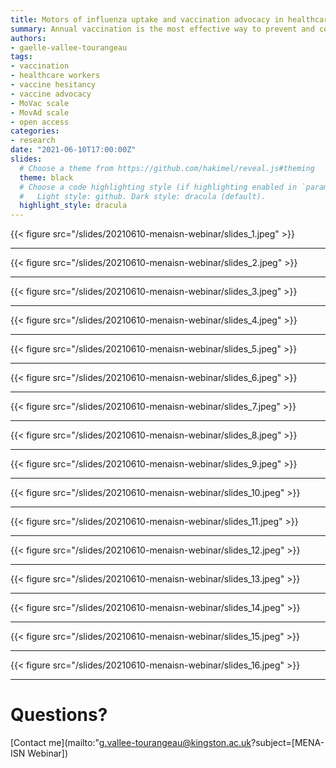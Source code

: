 ```yaml
---
title: Motors of influenza uptake and vaccination advocacy in healthcare workers
summary: Annual vaccination is the most effective way to prevent and control the health and economic burden caused by seasonal influenza. Healthcare workers (HCWs) play a crucial role in vaccine acceptance and advocacy for their patients. This study explored the drivers of HCWs’ vaccine acceptance and advocacy in six European countries.
authors: 
- gaelle-vallee-tourangeau
tags: 
- vaccination
- healthcare workers
- vaccine hesitancy
- vaccine advocacy
- MoVac scale
- MovAd scale
- open access
categories:
- research
date: "2021-06-10T17:00:00Z"
slides:
  # Choose a theme from https://github.com/hakimel/reveal.js#theming
  theme: black
  # Choose a code highlighting style (if highlighting enabled in `params.toml`)
  #   Light style: github. Dark style: dracula (default).
  highlight_style: dracula
---
```


{{< figure src="/slides/20210610-menaisn-webinar/slides_1.jpeg" >}}

---

{{< figure src="/slides/20210610-menaisn-webinar/slides_2.jpeg" >}}

---

{{< figure src="/slides/20210610-menaisn-webinar/slides_3.jpeg" >}}

---

{{< figure src="/slides/20210610-menaisn-webinar/slides_4.jpeg" >}}

---

{{< figure src="/slides/20210610-menaisn-webinar/slides_5.jpeg" >}}

---

{{< figure src="/slides/20210610-menaisn-webinar/slides_6.jpeg" >}}

---

{{< figure src="/slides/20210610-menaisn-webinar/slides_7.jpeg" >}}

---

{{< figure src="/slides/20210610-menaisn-webinar/slides_8.jpeg" >}}

---

{{< figure src="/slides/20210610-menaisn-webinar/slides_9.jpeg" >}}

---

{{< figure src="/slides/20210610-menaisn-webinar/slides_10.jpeg" >}}

---

{{< figure src="/slides/20210610-menaisn-webinar/slides_11.jpeg" >}}

---

{{< figure src="/slides/20210610-menaisn-webinar/slides_12.jpeg" >}}

---

{{< figure src="/slides/20210610-menaisn-webinar/slides_13.jpeg" >}}

---

{{< figure src="/slides/20210610-menaisn-webinar/slides_14.jpeg" >}}

---

{{< figure src="/slides/20210610-menaisn-webinar/slides_15.jpeg" >}}

---

{{< figure src="/slides/20210610-menaisn-webinar/slides_16.jpeg" >}}

---

# Questions?

[Contact me](mailto:"g.vallee-tourangeau@kingston.ac.uk?subject=[MENA-ISN Webinar])
